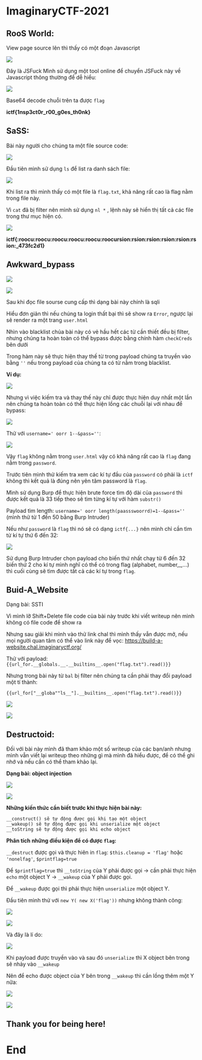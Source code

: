 # ImaginaryCTF-2021
## RooS World:
  View page source lên thì thấy có một đoạn Javascript
  
  ![](Images/h1.png)

  Đây là JSFuck 
  Mình sử dụng một tool online để chuyển JSFuck này về Javascript thông thường để dễ hiểu:
  
  ![](Images/h2.png)

  Base64 decode chuỗi trên ta được `flag`
  
  **ictf{1nsp3ct0r_r00_g0es_th0nk}**
## SaSS:
  Bài này người cho chúng ta một file source code:
  
  ![](Images/h3.png)

  Đầu tiên mình sử dụng `ls` để list ra danh sách file:
  
  ![](Images/h4.png)

  Khi list ra thì mình thấy có một file là `flag.txt`, khả năng rất cao là flag nằm trong file này.
  
  Vì `cat` đã bị filter nên mình sử dụng `nl *` , lệnh này sẽ hiển thị tất cả các file trong thư mục hiện có.
  
  ![](Images/h5.png)

   **ictf{:roocu:roocu:roocu:roocu:roocu:roocursion:rsion:rsion:rsion:rsion:rsion:_473fc2d1}**
## Awkward_bypass

  ![](Images/h6.png)

  ![](Images/h7.png)
 
   Sau khi đọc file sourse cung cấp thì dạng bài này chính là sqli
   
   Hiểu đơn giản thì nếu chúng ta login thất bại thì sẽ show ra `Error`, ngược lại sẽ render ra một trang `user.html`
   
   Nhìn vào blacklist chủa bài này có vẻ hầu hết các từ cần thiết đều bị filter, nhưng chúng ta hoàn toàn có thể bypass được bằng 
   chính hàm `checkCreds` bên dưới
   
   Trong hàm này sẽ thực hiện thay thế từ trong payload chúng ta truyền vào bằng `''` nếu trong payload của chúng ta có từ nằm trong blacklist.
   
  **Ví dụ:**

  ![](Images/h8.png)

  Nhưng vì việc kiếm tra và thay thế này chỉ được thực hiện duy nhất một lần nên chúng ta hoàn toàn có thể thực hiện lồng các chuỗi lại với nhau để bypass:

  ![](Images/h9.png)
  
  Thử với `username=' oorr 1--&pass=''`:

  ![](Images/h10.png)

  Vậy `flag` không nằm trong `user.html` vậy có khả năng rất cao là `flag` đang nằm trong `password`.
  
  Trước tiên mình thử kiếm tra xem các kí tự đầu của `password` có phải là `ictf` không thì kết quả là đúng nên yên tâm password là `flag`.
  
  Mình sử dụng Burp để thực hiện brute force tìm độ dài của `password`  thì được kết quả là 33 tiếp theo sẽ tìm từng kí tự với hàm `substr()`
  
  Payload tìm length: `username=' oorr length(paassswoorrd)=1--&pass=''` (mình thử từ 1 đến 50 bằng Burp Intruder)
  
  Nếu như `password` là `flag` thì nó sẽ có dạng `ictf{...}` nên mình chỉ cần tìm từ kí tự thứ 6 đến 32:

  ![](Images/h11.png)

  Sử dụng Burp Intruder chọn payload cho biến thứ nhất chạy từ 6 đến 32 biến thứ 2 cho kí tự mình nghĩ có thể có trong flag
  (alphabet, number,_,...) thì cuối cùng sẽ tìm được tất cả các kí tự trong `flag`.
  
## Buid-A_Website
  Dạng bài: SSTI
  
  Vì mình lỡ Shift+Delete file code của bài này trước khi viết writeup nên mình không có file code để show ra
  
  Nhưng sau giải khi mình vào thử link chal thì mình thấy vẫn được mở, nếu mọi người quan tâm có thể vào link này để vọc:
  https://build-a-website.chal.imaginaryctf.org/
  
  Thử với payload: `{{url_for.__globals.__.__builtins__.open("flag.txt").read()}}`
  
  Nhưng trong bài này từ `bal` bị filter nên chúng ta cần phải thay đổi payload một tí thành:
  
  `{{url_for["__globa""ls__"].__builtins__.open("flag.txt").read()}}`
  
  ![](Images/h19.png)
  
  ![](Images/h20.png)

## Destructoid:
  Đối với bài này mình đã tham khảo một số writeup của các bạn/anh nhưng mình vẫn viết lại writeup theo những gì mà mình đã hiểu được, để có thể ghi nhớ và nếu cần có thể tham   khảo lại.
  
  **Dạng bài: object injection**

  ![](Images/h12.png)

  ![](Images/h13.png)

  **Những kiến thức cần biết trước khi thực hiện bài này:**
  ```
  __construct() sẽ tự động được gọi khi tạo một object
  __wakeup() sẽ tự động được gọi khi unserialize một object
  __toString sẽ tự động được gọi khi echo object
  ```
  **Phân tích những điều kiện để có được `flag`:**

  `__destruct` được gọi và thực hiên in `flag`: `$this.cleanup = 'flag'` hoặc `'nonelfag'`, `$printflag=true`
  
  Để `$printflag=true` thì `__toString` của Y phải được gọi -> cần phải thực hiện `echo` một object Y -> `__wakeup` của Y phải được gọi.
  
  Để `__wakeup` được gọi thì phải thực hiện `unserialize` một object Y.
  
  Đầu tiên mình thử với `new Y( new X('flag'))` nhưng không thành công:

  ![](Images/h14.png)

  ![](Images/h15.png)

  Và đây là lí do:

  ![](Images/h16.png)

  Khi payload được truyền vào và sau đó `unserialize` thì X object bên trong sẽ nhảy vào `__wakeup`
  
  Nên để echo được object của Y bên trong  `__wakeup` thì cần lồng thêm một Y nữa:

  ![](Images/h17.png)

  ![](Images/h18.png)
  
  
  ## Thank you for being here!
  # End







